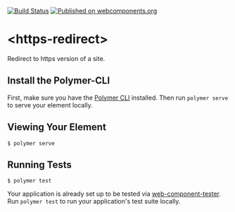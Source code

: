 [![Build Status](https://travis-ci.org/JaySunSyn/https-redirect.svg?branch=master)](https://travis-ci.org/JaySunSyn/https-redirect)
[![Published on webcomponents.org](https://img.shields.io/badge/webcomponents.org-published-blue.svg)](https://www.webcomponents.org/element/JaySunSyn/https-redirect)

# \<https-redirect\>

Redirect to https version of a site.

## Install the Polymer-CLI

First, make sure you have the [Polymer CLI](https://www.npmjs.com/package/polymer-cli) installed. Then run `polymer serve` to serve your element locally.

## Viewing Your Element

```
$ polymer serve
```

## Running Tests

```
$ polymer test
```

Your application is already set up to be tested via [web-component-tester](https://github.com/Polymer/web-component-tester). Run `polymer test` to run your application's test suite locally.

